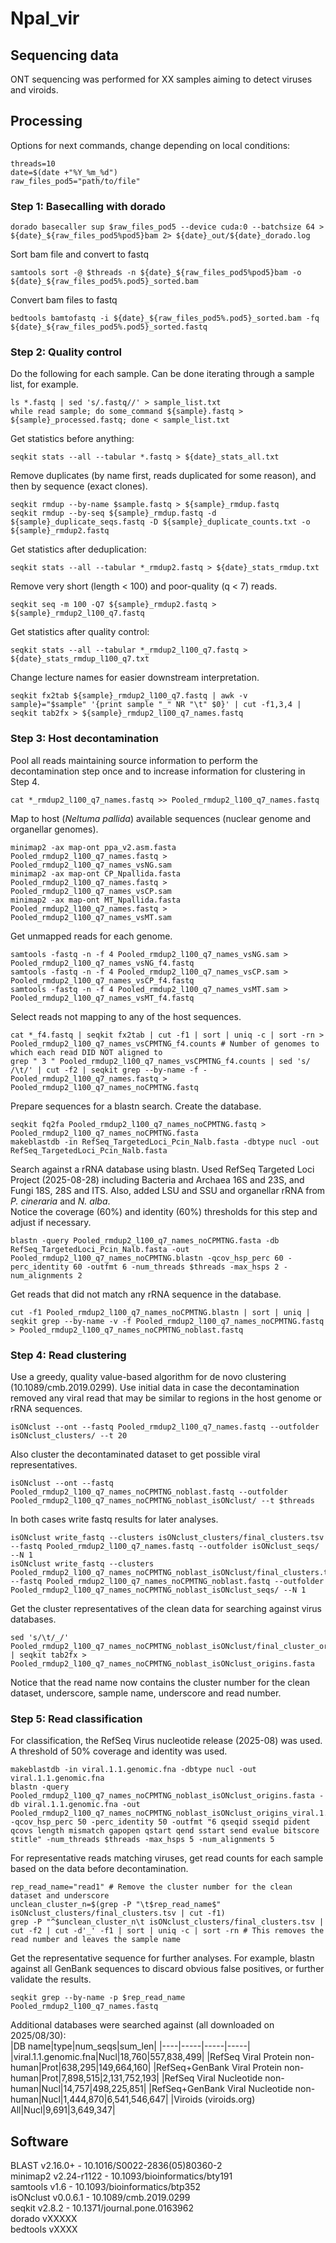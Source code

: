 # Npal_vir
## Sequencing data
ONT sequencing was performed for XX samples aiming to detect viruses and viroids.
## Processing
Options for next commands, change depending on local conditions:
```
threads=10
date=$(date +"%Y_%m_%d")
raw_files_pod5="path/to/file"
```
### Step 1: Basecalling with dorado
```
dorado basecaller sup $raw_files_pod5 --device cuda:0 --batchsize 64 > ${date}_${raw_files_pod5%pod5}bam 2> ${date}_out/${date}_dorado.log
```
Sort bam file and convert to fastq
```
samtools sort -@ $threads -n ${date}_${raw_files_pod5%pod5}bam -o ${date}_${raw_files_pod5%.pod5}_sorted.bam
```
Convert bam files to fastq
```
bedtools bamtofastq -i ${date}_${raw_files_pod5%.pod5}_sorted.bam -fq ${date}_${raw_files_pod5%.pod5}_sorted.fastq
```
### Step 2: Quality control
Do the following for each sample. Can be done iterating through a sample list, for example.
```
ls *.fastq | sed 's/.fastq//' > sample_list.txt
while read sample; do some_command ${sample}.fastq > ${sample}_processed.fastq; done < sample_list.txt
```
Get statistics before anything:
```
seqkit stats --all --tabular *.fastq > ${date}_stats_all.txt
```
Remove duplicates (by name first, reads duplicated for some reason), and then by sequence (exact clones).
```
seqkit rmdup --by-name $sample.fastq > ${sample}_rmdup.fastq
seqkit rmdup --by-seq ${sample}_rmdup.fastq -d ${sample}_duplicate_seqs.fastq -D ${sample}_duplicate_counts.txt -o ${sample}_rmdup2.fastq
```
Get statistics after deduplication:
```
seqkit stats --all --tabular *_rmdup2.fastq > ${date}_stats_rmdup.txt
```
Remove very short (length < 100) and poor-quality (q < 7) reads.
```
seqkit seq -m 100 -Q7 ${sample}_rmdup2.fastq > ${sample}_rmdup2_l100_q7.fastq
```
Get statistics after quality control:
```
seqkit stats --all --tabular *_rmdup2_l100_q7.fastq > ${date}_stats_rmdup_l100_q7.txt
```
Change lecture names for easier downstream interpretation.
```
seqkit fx2tab ${sample}_rmdup2_l100_q7.fastq | awk -v sample}="$sample" '{print sample "_" NR "\t" $0}' | cut -f1,3,4 | seqkit tab2fx > ${sample}_rmdup2_l100_q7_names.fastq
```
### Step 3: Host decontamination
Pool all reads maintaining source information to perform the decontamination step once and to increase information for clustering in Step 4.
```
cat *_rmdup2_l100_q7_names.fastq >> Pooled_rmdup2_l100_q7_names.fastq
```
Map to host (*Neltuma pallida*) available sequences (nuclear genome and organellar genomes).
```
minimap2 -ax map-ont ppa_v2.asm.fasta Pooled_rmdup2_l100_q7_names.fastq > Pooled_rmdup2_l100_q7_names_vsNG.sam
minimap2 -ax map-ont CP_Npallida.fasta Pooled_rmdup2_l100_q7_names.fastq > Pooled_rmdup2_l100_q7_names_vsCP.sam
minimap2 -ax map-ont MT_Npallida.fasta Pooled_rmdup2_l100_q7_names.fastq > Pooled_rmdup2_l100_q7_names_vsMT.sam
```
Get unmapped reads for each genome.
```
samtools -fastq -n -f 4 Pooled_rmdup2_l100_q7_names_vsNG.sam > Pooled_rmdup2_l100_q7_names_vsNG_f4.fastq
samtools -fastq -n -f 4 Pooled_rmdup2_l100_q7_names_vsCP.sam > Pooled_rmdup2_l100_q7_names_vsCP_f4.fastq
samtools -fastq -n -f 4 Pooled_rmdup2_l100_q7_names_vsMT.sam > Pooled_rmdup2_l100_q7_names_vsMT_f4.fastq
```
Select reads not mapping to any of the host sequences.
```
cat *_f4.fastq | seqkit fx2tab | cut -f1 | sort | uniq -c | sort -rn > Pooled_rmdup2_l100_q7_names_vsCPMTNG_f4.counts # Number of genomes to which each read DID NOT aligned to
grep " 3 " Pooled_rmdup2_l100_q7_names_vsCPMTNG_f4.counts | sed 's/ /\t/' | cut -f2 | seqkit grep --by-name -f - Pooled_rmdup2_l100_q7_names.fastq > Pooled_rmdup2_l100_q7_names_noCPMTNG.fastq
```
Prepare sequences for a blastn search. Create the database.
```
seqkit fq2fa Pooled_rmdup2_l100_q7_names_noCPMTNG.fastq > Pooled_rmdup2_l100_q7_names_noCPMTNG.fasta
makeblastdb -in RefSeq_TargetedLoci_Pcin_Nalb.fasta -dbtype nucl -out RefSeq_TargetedLoci_Pcin_Nalb.fasta
```
Search against a rRNA database using blastn. Used RefSeq Targeted Loci Project (2025-08-28) including Bacteria and Archaea 16S and 23S, and Fungi 18S, 28S and ITS. Also, added LSU and SSU and organellar rRNA from *P. cineraria* and *N. alba*.  
Notice the coverage (60%) and identity (60%) thresholds for this step and adjust if necessary.
```
blastn -query Pooled_rmdup2_l100_q7_names_noCPMTNG.fasta -db RefSeq_TargetedLoci_Pcin_Nalb.fasta -out Pooled_rmdup2_l100_q7_names_noCPMTNG.blastn -qcov_hsp_perc 60 -perc_identity 60 -outfmt 6 -num_threads $threads -max_hsps 2 -num_alignments 2
```
Get reads that did not match any rRNA sequence in the database.
```
cut -f1 Pooled_rmdup2_l100_q7_names_noCPMTNG.blastn | sort | uniq | seqkit grep --by-name -v -f Pooled_rmdup2_l100_q7_names_noCPMTNG.fastq > Pooled_rmdup2_l100_q7_names_noCPMTNG_noblast.fastq
```
### Step 4: Read clustering
Use a greedy, quality value-based algorithm for de novo clustering (10.1089/cmb.2019.0299). Use initial data in case the decontamination removed any viral read that may be similar to regions in the host genome or rRNA sequences.
```
isONclust --ont --fastq Pooled_rmdup2_l100_q7_names.fastq --outfolder isONclust_clusters/ --t 20
```
Also cluster the decontaminated dataset to get possible viral representatives.
```
isONclust --ont --fastq Pooled_rmdup2_l100_q7_names_noCPMTNG_noblast.fastq --outfolder Pooled_rmdup2_l100_q7_names_noCPMTNG_noblast_isONclust/ --t $threads
```
In both cases write fastq results for later analyses.
```
isONclust write_fastq --clusters isONclust_clusters/final_clusters.tsv --fastq Pooled_rmdup2_l100_q7_names.fastq --outfolder isONclust_seqs/ --N 1
isONclust write_fastq --clusters Pooled_rmdup2_l100_q7_names_noCPMTNG_noblast_isONclust/final_clusters.tsv --fastq Pooled_rmdup2_l100_q7_names_noCPMTNG_noblast.fastq --outfolder Pooled_rmdup2_l100_q7_names_noCPMTNG_noblast_isONclust_seqs/ --N 1
```
Get the cluster representatives of the clean data for searching against virus databases.
```
sed 's/\t/_/' Pooled_rmdup2_l100_q7_names_noCPMTNG_noblast_isONclust/final_cluster_origins.tsv | seqkit tab2fx > Pooled_rmdup2_l100_q7_names_noCPMTNG_noblast_isONclust_origins.fasta
```
Notice that the read name now contains the cluster number for the clean dataset, underscore, sample name, underscore and read number.
### Step 5: Read classification
For classification, the RefSeq Virus nucleotide release (2025-08) was used. A threshold of 50% coverage and identity was used.
```
makeblastdb -in viral.1.1.genomic.fna -dbtype nucl -out viral.1.1.genomic.fna
blastn -query Pooled_rmdup2_l100_q7_names_noCPMTNG_noblast_isONclust_origins.fasta -db viral.1.1.genomic.fna -out Pooled_rmdup2_l100_q7_names_noCPMTNG_noblast_isONclust_origins_viral.1.1.genomimc.fna.blastn -qcov_hsp_perc 50 -perc_identity 50 -outfmt "6 qseqid sseqid pident qcovs length mismatch gapopen qstart qend sstart send evalue bitscore stitle" -num_threads $threads -max_hsps 5 -num_alignments 5
```
For representative reads matching viruses, get read counts for each sample based on the data before decontamination.
```
rep_read_name="read1" # Remove the cluster number for the clean dataset and underscore
unclean_cluster_n=$(grep -P "\t$rep_read_name$" isONclust_clusters/final_clusters.tsv | cut -f1)
grep -P "^$unclean_cluster_n\t isONclust_clusters/final_clusters.tsv | cut -f2 | cut -d'_' -f1 | sort | uniq -c | sort -rn # This removes the read number and leaves the sample name
```
Get the representative sequence for further analyses. For example, blastn against all GenBank sequences to discard obvious false positives, or further validate the results.
```
seqkit grep --by-name -p $rep_read_name Pooled_rmdup2_l100_q7_names.fastq
```
Additional databases were searched against (all downloaded on 2025/08/30):  
|DB name|type|num_seqs|sum_len|
|----|-----|-----|-----|
|viral.1.1.genomic.fna|Nucl|18,760|557,838,499|
|RefSeq Viral Protein non-human|Prot|638,295|149,664,160|
|RefSeq+GenBank Viral Protein non-human|Prot|7,898,515|2,131,752,193|
|RefSeq Viral Nucleotide non-human|Nucl|14,757|498,225,851|
|RefSeq+GenBank Viral Nucleotide non-human|Nucl|1,444,870|6,541,546,647|
|Viroids (viroids.org) All|Nucl|9,691|3,649,347|
## Software
BLAST v2.16.0+ - 10.1016/S0022-2836(05)80360-2  
minimap2 v2.24-r1122 - 10.1093/bioinformatics/bty191  
samtools v1.6 - 10.1093/bioinformatics/btp352  
isONclust v0.0.6.1 - 10.1089/cmb.2019.0299  
seqkit v2.8.2 - 10.1371/journal.pone.0163962  
dorado vXXXXX  
bedtools vXXXX
